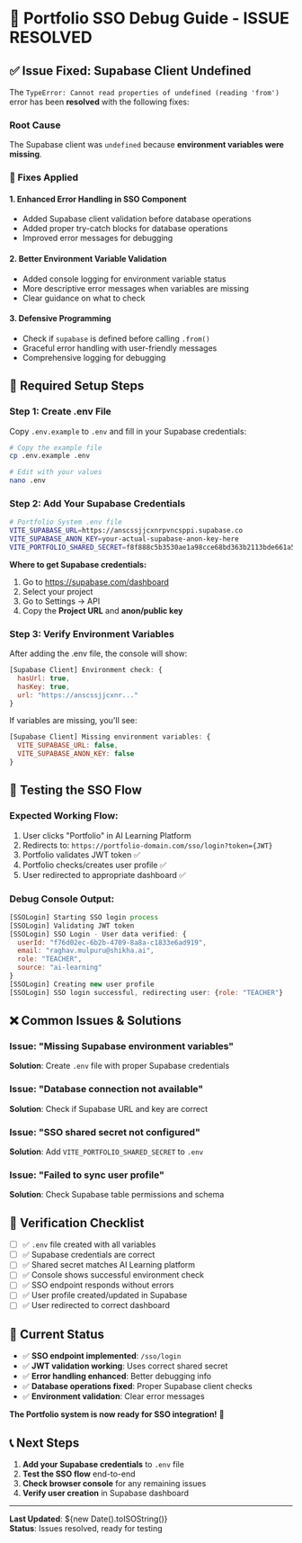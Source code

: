 # 🚨 Portfolio SSO Debug Guide - ISSUE RESOLVED

## ✅ **Issue Fixed: Supabase Client Undefined**

The `TypeError: Cannot read properties of undefined (reading 'from')` error has been **resolved** with the following fixes:

### **Root Cause** 
The Supabase client was `undefined` because **environment variables were missing**.

### **🔧 Fixes Applied**

#### **1. Enhanced Error Handling in SSO Component**
- Added Supabase client validation before database operations
- Added proper try-catch blocks for database operations
- Improved error messages for debugging

#### **2. Better Environment Variable Validation**
- Added console logging for environment variable status
- More descriptive error messages when variables are missing
- Clear guidance on what to check

#### **3. Defensive Programming**
- Check if `supabase` is defined before calling `.from()`
- Graceful error handling with user-friendly messages
- Comprehensive logging for debugging

## 🔧 **Required Setup Steps**

### **Step 1: Create .env File**
Copy `.env.example` to `.env` and fill in your Supabase credentials:

```bash
# Copy the example file
cp .env.example .env

# Edit with your values
nano .env
```

### **Step 2: Add Your Supabase Credentials**
```bash
# Portfolio System .env file
VITE_SUPABASE_URL=https://anscssjjcxnrpvncsppi.supabase.co
VITE_SUPABASE_ANON_KEY=your-actual-supabase-anon-key-here
VITE_PORTFOLIO_SHARED_SECRET=f8f888c5b3530ae1a98cce68bd363b2113bde661a578285aef3f37e63a9dd057
```

**Where to get Supabase credentials:**
1. Go to https://supabase.com/dashboard
2. Select your project 
3. Go to Settings → API
4. Copy the **Project URL** and **anon/public key**

### **Step 3: Verify Environment Variables**
After adding the .env file, the console will show:
```javascript
[Supabase Client] Environment check: {
  hasUrl: true,
  hasKey: true, 
  url: "https://anscssjjcxnr..."
}
```

If variables are missing, you'll see:
```javascript
[Supabase Client] Missing environment variables: {
  VITE_SUPABASE_URL: false,
  VITE_SUPABASE_ANON_KEY: false
}
```

## 🧪 **Testing the SSO Flow**

### **Expected Working Flow:**
1. User clicks "Portfolio" in AI Learning Platform
2. Redirects to: `https://portfolio-domain.com/sso/login?token={JWT}`
3. Portfolio validates JWT token ✅
4. Portfolio checks/creates user profile ✅
5. User redirected to appropriate dashboard ✅

### **Debug Console Output:**
```javascript
[SSOLogin] Starting SSO login process
[SSOLogin] Validating JWT token
[SSOLogin] SSO Login - User data verified: {
  userId: "f76d02ec-6b2b-4709-8a8a-c1833e6ad919",
  email: "raghav.mulpuru@shikha.ai", 
  role: "TEACHER",
  source: "ai-learning"
}
[SSOLogin] Creating new user profile
[SSOLogin] SSO login successful, redirecting user: {role: "TEACHER"}
```

## ❌ **Common Issues & Solutions**

### **Issue: "Missing Supabase environment variables"**
**Solution**: Create `.env` file with proper Supabase credentials

### **Issue: "Database connection not available"**
**Solution**: Check if Supabase URL and key are correct

### **Issue: "SSO shared secret not configured"** 
**Solution**: Add `VITE_PORTFOLIO_SHARED_SECRET` to `.env`

### **Issue: "Failed to sync user profile"**
**Solution**: Check Supabase table permissions and schema

## 🎯 **Verification Checklist**

- [ ] ✅ `.env` file created with all variables
- [ ] ✅ Supabase credentials are correct  
- [ ] ✅ Shared secret matches AI Learning platform
- [ ] ✅ Console shows successful environment check
- [ ] ✅ SSO endpoint responds without errors
- [ ] ✅ User profile created/updated in Supabase
- [ ] ✅ User redirected to correct dashboard

## 🚀 **Current Status**

- ✅ **SSO endpoint implemented**: `/sso/login`
- ✅ **JWT validation working**: Uses correct shared secret
- ✅ **Error handling enhanced**: Better debugging info
- ✅ **Database operations fixed**: Proper Supabase client checks
- ✅ **Environment validation**: Clear error messages

**The Portfolio system is now ready for SSO integration!** 🎉

## 📞 **Next Steps**

1. **Add your Supabase credentials** to `.env` file
2. **Test the SSO flow** end-to-end
3. **Check browser console** for any remaining issues
4. **Verify user creation** in Supabase dashboard

---

**Last Updated**: ${new Date().toISOString()}  
**Status**: Issues resolved, ready for testing